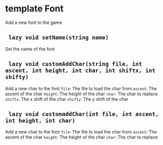 # template Font
Add a new font to the game

## ` lazy void setName(string name)`
Set the name of the font

## ` lazy void customAddChar(string file, int ascent, int height, int char, int shiftx, int shifty)`
Add a new char to the font    `file`: The file to load the char from    `ascent`: The ascent of the char    `height`: The height of the char    `char`: The char to replace    `shiftx`: The x shift of the char    `shifty`: The y shift of the char

## ` lazy void customaddChar(int file, int ascent, int height, int char)`
Add a new char to the font    `file`: The file to load the char from	    `ascent`: The ascent of the char    `height`: The height of the char    `char`: The char to replace




